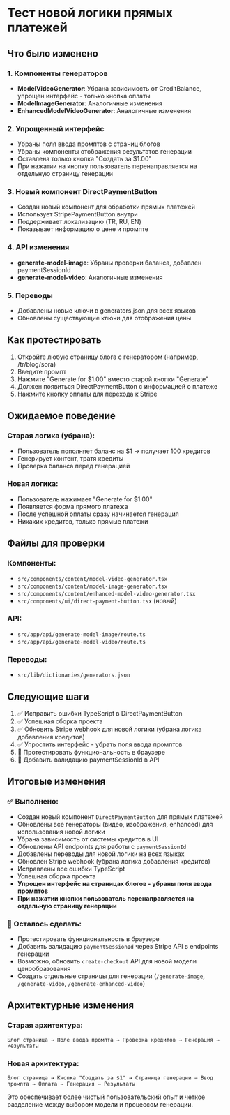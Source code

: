 # Тест новой логики прямых платежей

## Что было изменено

### 1. Компоненты генераторов

- **ModelVideoGenerator**: Убрана зависимость от CreditBalance, упрощен интерфейс - только кнопка оплаты
- **ModelImageGenerator**: Аналогичные изменения
- **EnhancedModelVideoGenerator**: Аналогичные изменения

### 2. Упрощенный интерфейс

- Убраны поля ввода промптов с страниц блогов
- Убраны компоненты отображения результатов генерации
- Оставлена только кнопка "Создать за $1.00"
- При нажатии на кнопку пользователь перенаправляется на отдельную страницу генерации

### 3. Новый компонент DirectPaymentButton

- Создан новый компонент для обработки прямых платежей
- Использует StripePaymentButton внутри
- Поддерживает локализацию (TR, RU, EN)
- Показывает информацию о цене и промпте

### 4. API изменения

- **generate-model-image**: Убраны проверки баланса, добавлен paymentSessionId
- **generate-model-video**: Аналогичные изменения

### 5. Переводы

- Добавлены новые ключи в generators.json для всех языков
- Обновлены существующие ключи для отображения цены

## Как протестировать

1. Откройте любую страницу блога с генератором (например, /tr/blog/sora)
2. Введите промпт
3. Нажмите "Generate for $1.00" вместо старой кнопки "Generate"
4. Должен появиться DirectPaymentButton с информацией о платеже
5. Нажмите кнопку оплаты для перехода к Stripe

## Ожидаемое поведение

### Старая логика (убрана):

- Пользователь пополняет баланс на $1 → получает 100 кредитов
- Генерирует контент, тратя кредиты
- Проверка баланса перед генерацией

### Новая логика:

- Пользователь нажимает "Generate for $1.00"
- Появляется форма прямого платежа
- После успешной оплаты сразу начинается генерация
- Никаких кредитов, только прямые платежи

## Файлы для проверки

### Компоненты:

- `src/components/content/model-video-generator.tsx`
- `src/components/content/model-image-generator.tsx`
- `src/components/content/enhanced-model-video-generator.tsx`
- `src/components/ui/direct-payment-button.tsx` (новый)

### API:

- `src/app/api/generate-model-image/route.ts`
- `src/app/api/generate-model-video/route.ts`

### Переводы:

- `src/lib/dictionaries/generators.json`

## Следующие шаги

1. ✅ Исправить ошибки TypeScript в DirectPaymentButton
2. ✅ Успешная сборка проекта
3. ✅ Обновить Stripe webhook для новой логики (убрана логика добавления кредитов)
4. ✅ Упростить интерфейс - убрать поля ввода промптов
5. 🔄 Протестировать функциональность в браузере
6. 🔄 Добавить валидацию paymentSessionId в API

## Итоговые изменения

### ✅ Выполнено:

- Создан новый компонент `DirectPaymentButton` для прямых платежей
- Обновлены все генераторы (видео, изображения, enhanced) для использования новой логики
- Убрана зависимость от системы кредитов в UI
- Обновлены API endpoints для работы с `paymentSessionId`
- Добавлены переводы для новой логики на всех языках
- Обновлен Stripe webhook (убрана логика добавления кредитов)
- Исправлены все ошибки TypeScript
- Успешная сборка проекта
- **Упрощен интерфейс на страницах блогов - убраны поля ввода промптов**
- **При нажатии кнопки пользователь перенаправляется на отдельную страницу генерации**

### 🔄 Осталось сделать:

- Протестировать функциональность в браузере
- Добавить валидацию `paymentSessionId` через Stripe API в endpoints генерации
- Возможно, обновить `create-checkout` API для новой модели ценообразования
- Создать отдельные страницы для генерации (`/generate-image`, `/generate-video`, `/generate-enhanced-video`)

## Архитектурные изменения

### Старая архитектура:

```
Блог страница → Поле ввода промпта → Проверка кредитов → Генерация → Результаты
```

### Новая архитектура:

```
Блог страница → Кнопка "Создать за $1" → Страница генерации → Ввод промпта → Оплата → Генерация → Результаты
```

Это обеспечивает более чистый пользовательский опыт и четкое разделение между выбором модели и процессом генерации.
